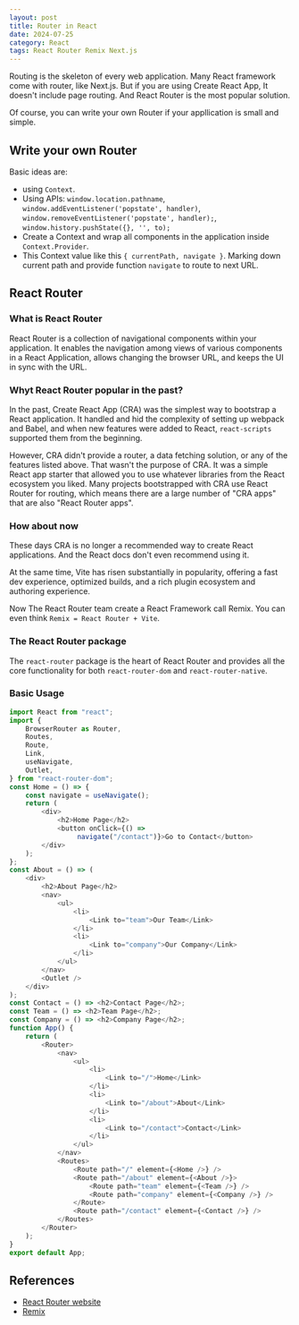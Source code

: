 ```yaml
---
layout: post
title: Router in React
date: 2024-07-25
category: React
tags: React Router Remix Next.js
---
```


Routing is the skeleton of every web application. Many React framework come with router, like Next.js. 
But if you are using Create React App, It doesn't include page routing. And React Router is the most popular solution.

Of course, you can write your own Router if your appllication is small and simple. 

## Write your own Router
Basic ideas are: 
- using `Context`. 
- Using APIs: `window.location.pathname`, `window.addEventListener('popstate', handler)`, `window.removeEventListener('popstate', handler);`, `window.history.pushState({}, '', to);`
- Create a Context and wrap all components in the application inside `Context.Provider`. 
- This Context value like this `{ currentPath, navigate }`. Marking down current path and provide function `navigate` to route to next URL.

## React Router

### What is React Router
React Router is a collection of navigational components within your application. It enables the navigation among views of various components in a React Application, allows changing the browser URL, and keeps the UI in sync with the URL.

### Whyt React Router popular in the past?
In the past, Create React App (CRA) was the simplest way to bootstrap a React application. It handled and hid the complexity of setting up webpack and Babel, and when new features were added to React, `react-scripts` supported them from the beginning.

However, CRA didn't provide a router, a data fetching solution, or any of the features listed above. That wasn't the purpose of CRA. It was a simple React app starter that allowed you to use whatever libraries from the React ecosystem you liked. Many projects bootstrapped with CRA use React Router for routing, which means there are a large number of "CRA apps" that are also "React Router apps".

### How about now
These days CRA is no longer a recommended way to create React applications. And the React docs don't even recommend using it.

At the same time, Vite has risen substantially in popularity, offering a fast dev experience, optimized builds, and a rich plugin ecosystem and authoring experience.

Now The React Router team create a React Framework call Remix. You can even think `Remix = React Router + Vite`.

### The React Router package
The `react-router` package is the heart of React Router and provides all the core functionality for both `react-router-dom` and `react-router-native`.

### Basic Usage
```js
import React from "react";
import {
    BrowserRouter as Router,
    Routes,
    Route,
    Link,
    useNavigate,
    Outlet,
} from "react-router-dom";
const Home = () => {
    const navigate = useNavigate();
    return (
        <div>
            <h2>Home Page</h2>
            <button onClick={() =>
                 navigate("/contact")}>Go to Contact</button>
        </div>
    );
};
const About = () => (
    <div>
        <h2>About Page</h2>
        <nav>
            <ul>
                <li>
                    <Link to="team">Our Team</Link>
                </li>
                <li>
                    <Link to="company">Our Company</Link>
                </li>
            </ul>
        </nav>
        <Outlet />
    </div>
);
const Contact = () => <h2>Contact Page</h2>;
const Team = () => <h2>Team Page</h2>;
const Company = () => <h2>Company Page</h2>;
function App() {
    return (
        <Router>
            <nav>
                <ul>
                    <li>
                        <Link to="/">Home</Link>
                    </li>
                    <li>
                        <Link to="/about">About</Link>
                    </li>
                    <li>
                        <Link to="/contact">Contact</Link>
                    </li>
                </ul>
            </nav>
            <Routes>
                <Route path="/" element={<Home />} />
                <Route path="/about" element={<About />}>
                    <Route path="team" element={<Team />} />
                    <Route path="company" element={<Company />} />
                </Route>
                <Route path="/contact" element={<Contact />} />
            </Routes>
        </Router>
    );
}
export default App;
```

## References

- [React Router website](https://reactrouter.com/)
- [Remix](https://remix.run/)